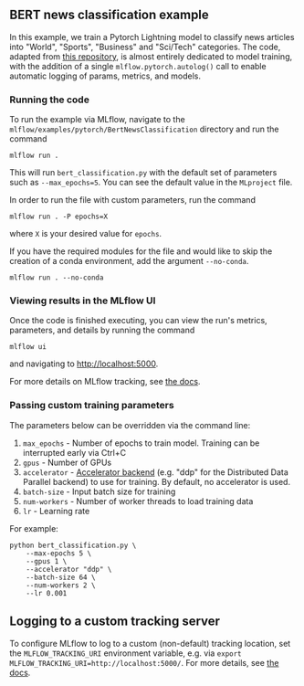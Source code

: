 ## BERT news classification example
In this example, we train a Pytorch Lightning model to classify news articles into "World", "Sports", "Business" and "Sci/Tech" categories. The code, adapted from [this repository](https://github.com/ricardorei/lightning-text-classification/blob/a92f753e22527bbc0648c3ff3544981562f69c22/classifier.py), is almost entirely dedicated to model training, with the addition of a single ``mlflow.pytorch.autolog()`` call to enable automatic logging of params, metrics, and models.

### Running the code
To run the example via MLflow, navigate to the `mlflow/examples/pytorch/BertNewsClassification` directory and run the command

```
mlflow run .
```

This will run `bert_classification.py` with the default set of parameters such as  `--max_epochs=5`. You can see the default value in the `MLproject` file.

In order to run the file with custom parameters, run the command

```
mlflow run . -P epochs=X
```

where `X` is your desired value for `epochs`.

If you have the required modules for the file and would like to skip the creation of a conda environment, add the argument `--no-conda`.

```
mlflow run . --no-conda
```

### Viewing results in the MLflow UI
Once the code is finished executing, you can view the run's metrics, parameters, and details by running the command

```
mlflow ui
```

and navigating to [http://localhost:5000](http://localhost:5000).

For more details on MLflow tracking, see [the docs](https://www.mlflow.org/docs/latest/tracking.html#mlflow-tracking).

### Passing custom training parameters

The parameters below can be overridden via the command line:

1. ``max_epochs`` - Number of epochs to train model. Training can be interrupted early via Ctrl+C
2. ``gpus`` - Number of GPUs
3. ``accelerator`` - [Accelerator backend](https://pytorch-lightning.readthedocs.io/en/latest/trainer.html#trainer-flags)
   (e.g. "ddp" for the Distributed Data Parallel backend) to use for training. By default, no accelerator is used.
4. ``batch-size`` - Input batch size for training
5. ``num-workers`` - Number of worker threads to load training data
6. ``lr`` - Learning rate

For example:
```
python bert_classification.py \
    --max-epochs 5 \
    --gpus 1 \
    --accelerator "ddp" \
    --batch-size 64 \
    --num-workers 2 \
    --lr 0.001
```

## Logging to a custom tracking server
To configure MLflow to log to a custom (non-default) tracking location, set the ``MLFLOW_TRACKING_URI`` environment variable, e.g. via  ``export MLFLOW_TRACKING_URI=http://localhost:5000/``.  For more details, see [the docs](https://mlflow.org/docs/latest/tracking.html#where-runs-are-recorded).
